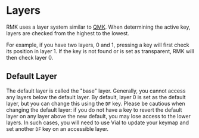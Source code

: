 # Layers

RMK uses a layer system similar to [QMK](https://docs.qmk.fm/keymap#keymap-and-layers). When determining the active key, layers are checked from the highest to the lowest.

For example, if you have two layers, 0 and 1, pressing a key will first check its position in layer 1. If the key is not found or is set as transparent, RMK will then check layer 0.

## Default Layer

The default layer is called the "base" layer. Generally, you cannot access any layers below the default layer. By default, layer 0 is set as the default layer, but you can change this using the `DF` key. Please be cautious when changing the default layer: if you do not have a key to revert the default layer on any layer above the new default, you may lose access to the lower layers. In such cases, you will need to use Vial to update your keymap and set another `DF` key on an accessible layer.
